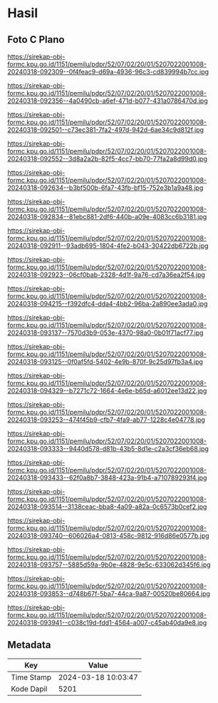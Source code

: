 # Hasil

## Foto C Plano

https://sirekap-obj-formc.kpu.go.id/1151/pemilu/pdpr/52/07/02/20/01/5207022001008-20240318-092309--0f4feac9-d69a-4936-96c3-cd839994b7cc.jpg

https://sirekap-obj-formc.kpu.go.id/1151/pemilu/pdpr/52/07/02/20/01/5207022001008-20240318-092356--4a0490cb-a6ef-471d-b077-431a0786470d.jpg

https://sirekap-obj-formc.kpu.go.id/1151/pemilu/pdpr/52/07/02/20/01/5207022001008-20240318-092501--c73ec381-7fa2-497d-942d-6ae34c9d812f.jpg

https://sirekap-obj-formc.kpu.go.id/1151/pemilu/pdpr/52/07/02/20/01/5207022001008-20240318-092552--3d8a2a2b-82f5-4cc7-bb70-77fa2a8d99d0.jpg

https://sirekap-obj-formc.kpu.go.id/1151/pemilu/pdpr/52/07/02/20/01/5207022001008-20240318-092634--b3bf500b-6fa7-43fb-bf15-752e3b1a9a48.jpg

https://sirekap-obj-formc.kpu.go.id/1151/pemilu/pdpr/52/07/02/20/01/5207022001008-20240318-092834--81ebc881-2df6-440b-a09e-4083cc6b3181.jpg

https://sirekap-obj-formc.kpu.go.id/1151/pemilu/pdpr/52/07/02/20/01/5207022001008-20240318-092911--93adb695-1804-4fe2-b043-30422db6722b.jpg

https://sirekap-obj-formc.kpu.go.id/1151/pemilu/pdpr/52/07/02/20/01/5207022001008-20240318-092923--06cf0bab-2328-4d1f-9a76-cd7a36ea2f54.jpg

https://sirekap-obj-formc.kpu.go.id/1151/pemilu/pdpr/52/07/02/20/01/5207022001008-20240318-094215--f392dfc4-dda4-4bb2-96ba-2a890ee3ada0.jpg

https://sirekap-obj-formc.kpu.go.id/1151/pemilu/pdpr/52/07/02/20/01/5207022001008-20240318-093137--7570d3b9-053e-4370-98a0-0b01f71acf77.jpg

https://sirekap-obj-formc.kpu.go.id/1151/pemilu/pdpr/52/07/02/20/01/5207022001008-20240318-093125--0f0af5fd-5402-4e9b-870f-9c25d97fb3a4.jpg

https://sirekap-obj-formc.kpu.go.id/1151/pemilu/pdpr/52/07/02/20/01/5207022001008-20240318-094329--b7271c72-1664-4e6e-b65d-a6012ee13d22.jpg

https://sirekap-obj-formc.kpu.go.id/1151/pemilu/pdpr/52/07/02/20/01/5207022001008-20240318-093253--474f45b9-cfb7-4fa9-ab77-1228c4e04778.jpg

https://sirekap-obj-formc.kpu.go.id/1151/pemilu/pdpr/52/07/02/20/01/5207022001008-20240318-093333--9440d578-d81b-43b5-8d1e-c2a3cf36eb68.jpg

https://sirekap-obj-formc.kpu.go.id/1151/pemilu/pdpr/52/07/02/20/01/5207022001008-20240318-093433--62f0a8b7-3848-423a-91b4-a710789293f4.jpg

https://sirekap-obj-formc.kpu.go.id/1151/pemilu/pdpr/52/07/02/20/01/5207022001008-20240318-093514--3138ceac-bba8-4a09-a82a-0c6573b0cef2.jpg

https://sirekap-obj-formc.kpu.go.id/1151/pemilu/pdpr/52/07/02/20/01/5207022001008-20240318-093740--606026a4-0813-458c-9812-916d86e0577b.jpg

https://sirekap-obj-formc.kpu.go.id/1151/pemilu/pdpr/52/07/02/20/01/5207022001008-20240318-093757--5885d59a-9b0e-4828-9e5c-633062d345f6.jpg

https://sirekap-obj-formc.kpu.go.id/1151/pemilu/pdpr/52/07/02/20/01/5207022001008-20240318-093853--d748b67f-5ba7-44ca-9a87-00520be80664.jpg

https://sirekap-obj-formc.kpu.go.id/1151/pemilu/pdpr/52/07/02/20/01/5207022001008-20240318-093941--c038c19d-fdd1-4564-a007-c45ab40da9e8.jpg


## Metadata

| Key        | Value               |
| ---------- | ------------------- |
| Time Stamp | 2024-03-18 10:03:47 |
| Kode Dapil | 5201                |



